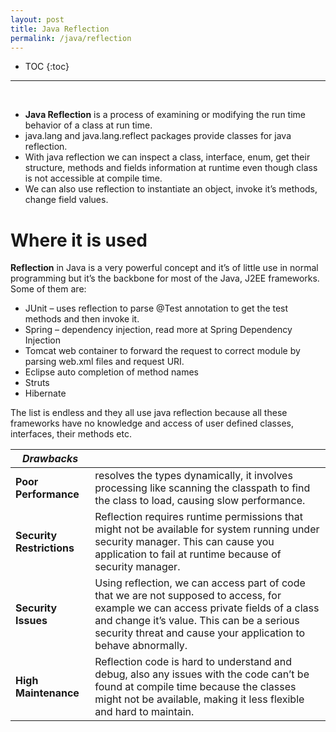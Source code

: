 ```yaml
---
layout: post
title: Java Reflection
permalink: /java/reflection
---
```


- TOC
{:toc}

<hr><br>

* **Java Reflection** is a process of examining or modifying the run time behavior of a class at run time.
* java.lang and java.lang.reflect packages provide classes for java reflection. 
* With java reflection we can inspect a class, interface, enum, get their structure, methods and fields information at runtime even though class is not accessible at compile time. 
* We can also use reflection to instantiate an object, invoke it’s methods, change field values.

# Where it is used
**Reflection** in Java is a very powerful concept and it’s of little use in normal programming but it’s the backbone for most of the Java, J2EE frameworks. Some of them are:
* JUnit – uses reflection to parse @Test annotation to get the test methods and then invoke it. 
* Spring – dependency injection, read more at Spring Dependency Injection
* Tomcat web container to forward the request to correct module by parsing web.xml files and request URI.
* Eclipse auto completion of method names 
* Struts
* Hibernate

The list is endless and they all use java reflection because all these frameworks have no knowledge and access of user defined classes, interfaces, their methods etc.

|*Drawbacks*||
---|---
**Poor Performance**	    |resolves the types dynamically, it involves processing like scanning the classpath to find the class to load, causing slow performance.
**Security Restrictions**	|Reflection requires runtime permissions that might not be available for system running under security manager. This can cause you application to fail at runtime because of security manager.
**Security Issues**	        |Using reflection, we can access part of code that we are not supposed to access, for example we can access private fields of a class and change it’s value. This can be a serious security threat and cause your application to behave abnormally.
**High Maintenance**	    |Reflection code is hard to understand and debug, also any issues with the code can’t be found at compile time because the classes might not be available, making it less flexible and hard to maintain.
